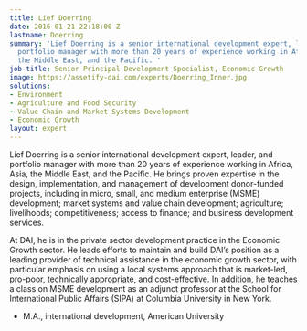 ```yaml
---
title: Lief Doerring
date: 2016-01-21 22:18:00 Z
lastname: Doerring
summary: 'Lief Doerring is a senior international development expert, leader, and
  portfolio manager with more than 20 years of experience working in Africa, Asia,
  the Middle East, and the Pacific. '
job-title: Senior Principal Development Specialist, Economic Growth
image: https://assetify-dai.com/experts/Doerring_Inner.jpg
solutions:
- Environment
- Agriculture and Food Security
- Value Chain and Market Systems Development
- Economic Growth
layout: expert
---
```


Lief Doerring is a senior international development expert, leader, and portfolio manager with more than 20 years of experience working in Africa, Asia, the Middle East, and the Pacific. He brings proven expertise in the design, implementation, and management of development donor-funded projects, including in micro, small, and medium enterprise (MSME) development; market systems and value chain development; agriculture; livelihoods; competitiveness; access to finance; and business development services. 

At DAI, he is in the private sector development practice in the Economic Growth sector. He leads efforts to maintain and build DAI’s position as a leading provider of technical assistance in the economic growth sector, with particular emphasis on using a local systems approach that is market-led, pro-poor, technically appropriate, and cost-effective. In addition, he teaches a class on MSME development as an adjunct professor at the School for International Public Affairs (SIPA) at Columbia University in New York.

* M.A., international development, American University